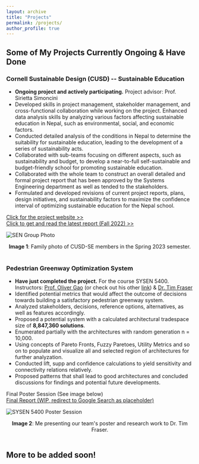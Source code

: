 ```yaml
---
layout: archive
title: "Projects"
permalink: /projects/
author_profile: true
---
```



## Some of My Projects Currently Ongoing & Have Done

### Cornell Sustainable Design (CUSD) -- Sustainable Education

- **Ongoing project and actively participating.** Project advisor: Prof. Sirietta Simoncini
- Developed skills in project management, stakeholder management, and cross-functional collaboration while working on the project. Enhanced data analysis skills by analyzing various factors affecting sustainable education in Nepal, such as environmental, social, and economic factors.
- Conducted detailed analysis of the conditions in Nepal to determine the suitability for sustainable education, leading to the development of a series of sustainability acts.
- Collaborated with sub-teams focusing on different aspects, such as sustainability and budget, to develop a near-to-full self-sustainable and budget-friendly school for promoting sustainable education.
- Collaborated with the whole team to construct an overall detailed and formal project report that has been approved by the Systems Engineering department as well as tended to the stakeholders.
- Formulated and developed revisions of current project reports, plans, design initiatives, and sustainability factors to maximize the confidence interval of optimizing sustainable education for the Nepal school.


[Click for the project website >>](https://www.cusd.cornell.edu/projects/sen/ "CUSD Sustainable Education") <br>
[Click to get and read the latest report (Fall 2022) >>](/files/cusd_se_final_fall22.docx)<br>

![SEN Group Photo](/images/sen_group_photo.png) <br>
<center><b>Image 1</b>: Family photo of CUSD-SE members in the Spring 2023 semester.</center><br>


### Pedestrian Greenway Optimization System

- **Have just completed the project.** For the course SYSEN 5400. Instructors: [Prof. Oliver Gao](https://www.gao-systematics.com/group "GAO Systematics") (or check out his other [link](https://gao.cee.cornell.edu/)) & [Dr. Tim Fraser](https://timothyfraser.com/)
- Identified potential metrics that would affect the outcome of decisions towards building a satisfactory pedestrian greenway system.
- Analyzed stakeholders, decisions, reference options, alternatives, as well as features accordingly.
- Proposed a potential system with a calculated architectural tradespace size of **8,847,360 solutions**.
- Enumerated partially with the architectures with random generation n = 10,000.
- Using concepts of Pareto Fronts, Fuzzy Paretoes, Utility Metrics and so on to populate and visualize all and selected region of architectures for further analyzation.
- Conducted lift, supp and confidence calculations to yield sensitivity and connectivity relations relatively.
- Proposed patterns that shall lead to good architectures and concluded discussions for findings and potential future developments.


Final Poster Session (See image below) <br>
[Final Report (WIP, redirect to Google Search as placeholder)](www.google.com)

![SYSEN 5400 Poster Session](/images/sysen_5400_poster.jpeg)<br>
<center><b>Image 2</b>: Me presenting our team's poster and research work to Dr. Tim Fraser.</center><br>


## More to be added soon!